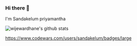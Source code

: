 ### Hi there 👋


I'm Sandakelum priyamantha


![wijewardhane's github stats](https://github-readme-stats.vercel.app/api?username=sandakelum-dev)

https://www.codewars.com/users/sandakelum/badges/large
